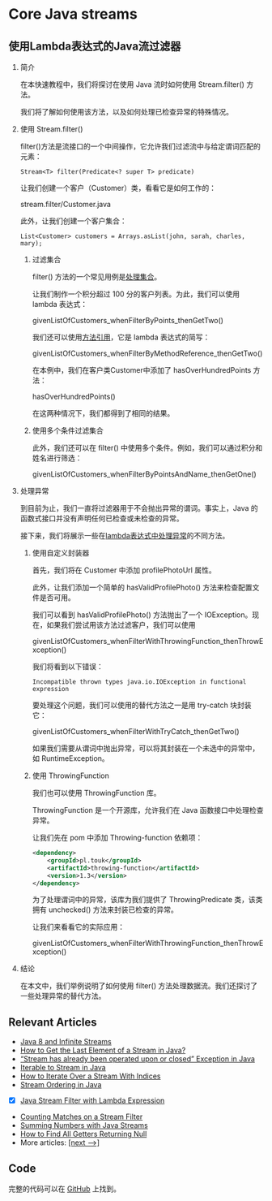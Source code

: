 # Core Java streams

## 使用Lambda表达式的Java流过滤器

1. 简介

    在本快速教程中，我们将探讨在使用 Java 流时如何使用 Stream.filter() 方法。

    我们将了解如何使用该方法，以及如何处理已检查异常的特殊情况。

2. 使用 Stream.filter()

    filter()方法是流接口的一个中间操作，它允许我们过滤流中与给定谓词匹配的元素：

    `Stream<T> filter(Predicate<? super T> predicate)`

    让我们创建一个客户（Customer）类，看看它是如何工作的：

    stream.filter/Customer.java

    此外，让我们创建一个客户集合：

    `List<Customer> customers = Arrays.asList(john, sarah, charles, mary);`

    1. 过滤集合

        filter() 方法的一个常见用例是[处理集合](https://www.baeldung.com/java-collection-filtering)。

        让我们制作一个积分超过 100 分的客户列表。为此，我们可以使用 lambda 表达式：

        givenListOfCustomers_whenFilterByPoints_thenGetTwo()

        我们还可以使用[方法引用](https://www.baeldung.com/java-8-double-colon-operator)，它是 lambda 表达式的简写：

        givenListOfCustomers_whenFilterByMethodReference_thenGetTwo()

        在本例中，我们在客户类Customer中添加了 hasOverHundredPoints 方法：

        hasOverHundredPoints()

        在这两种情况下，我们都得到了相同的结果。

    2. 使用多个条件过滤集合

        此外，我们还可以在 filter() 中使用多个条件。例如，我们可以通过积分和姓名进行筛选：

        givenListOfCustomers_whenFilterByPointsAndName_thenGetOne()

3. 处理异常

    到目前为止，我们一直将过滤器用于不会抛出异常的谓词。事实上，Java 的函数式接口并没有声明任何已检查或未检查的异常。

    接下来，我们将展示一些在[lambda表达式中处理异常](https://www.baeldung.com/java-lambda-exceptions)的不同方法。

    1. 使用自定义封装器

        首先，我们将在 Customer 中添加 profilePhotoUrl 属性。

        此外，让我们添加一个简单的 hasValidProfilePhoto() 方法来检查配置文件是否可用。

        我们可以看到 hasValidProfilePhoto() 方法抛出了一个 IOException。现在，如果我们尝试用该方法过滤客户，我们可以使用

        givenListOfCustomers_whenFilterWithThrowingFunction_thenThrowException()

        我们将看到以下错误：

        `Incompatible thrown types java.io.IOException in functional expression`

        要处理这个问题，我们可以使用的替代方法之一是用 try-catch 块封装它：

        givenListOfCustomers_whenFilterWithTryCatch_thenGetTwo()

        如果我们需要从谓词中抛出异常，可以将其封装在一个未选中的异常中，如 RuntimeException。

    2. 使用 ThrowingFunction

        我们也可以使用 ThrowingFunction 库。

        ThrowingFunction 是一个开源库，允许我们在 Java 函数接口中处理检查异常。

        让我们先在 pom 中添加 Throwing-function 依赖项：

        ```xml
        <dependency>
            <groupId>pl.touk</groupId>
            <artifactId>throwing-function</artifactId>
            <version>1.3</version>
        </dependency>
        ```

        为了处理谓词中的异常，该库为我们提供了 ThrowingPredicate 类，该类拥有 unchecked() 方法来封装已检查的异常。

        让我们来看看它的实际应用：

        givenListOfCustomers_whenFilterWithThrowingFunction_thenThrowException()

4. 结论

    在本文中，我们举例说明了如何使用 filter() 方法处理数据流。我们还探讨了一些处理异常的替代方法。

## Relevant Articles

- [Java 8 and Infinite Streams](https://www.baeldung.com/java-inifinite-streams)
- [How to Get the Last Element of a Stream in Java?](https://www.baeldung.com/java-stream-last-element)
- [“Stream has already been operated upon or closed” Exception in Java](https://www.baeldung.com/java-stream-operated-upon-or-closed-exception)
- [Iterable to Stream in Java](https://www.baeldung.com/java-iterable-to-stream)
- [How to Iterate Over a Stream With Indices](https://www.baeldung.com/java-stream-indices)
- [Stream Ordering in Java](https://www.baeldung.com/java-stream-ordering)
- [x] [Java Stream Filter with Lambda Expression](https://www.baeldung.com/java-stream-filter-lambda)
- [Counting Matches on a Stream Filter](https://www.baeldung.com/java-stream-filter-count)
- [Summing Numbers with Java Streams](https://www.baeldung.com/java-stream-sum)
- [How to Find All Getters Returning Null](https://www.baeldung.com/java-getters-returning-null)
- More articles: [[next -->]](/../core-java-streams-2)

## Code

完整的代码可以在 [GitHub](https://github.com/eugenp/tutorials/tree/master/core-java-modules/core-java-streams) 上找到。
